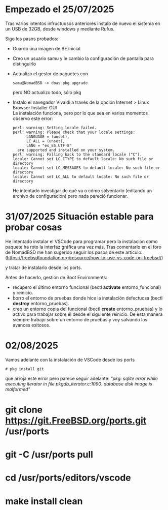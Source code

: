 # Empezado el 25/07/2025

Tras varios intentos infructuosos anteriores instalo de nuevo el sistema en un USB de 32GB, desde windows y mediante Rufus.

Sigo los pasos probados:
* Guardo una imagen de BE inicial
* Creo un usuario samu y le cambio la configuración de pantalla para distinguirlo
* Actualizo el gestor de paquetes con
  ```
  samu@NomadBSD ~> doas pkg upgrade
  ```
  pero NO actualizo todo, sólo pkg

* Instalo el navegador Vivaldi a través de la opción Internet > Linux Browser Installer GUI  
  La instalación funciona, pero por lo que sea en varios momentos observo este error: 
  ```
  perl: warning: Setting locale failed.
  perl: warning: Please check that your locale settings:
	    LANGUAGE = (unset),
	    LC_ALL = (unset),
	    LANG = "es_ES.UTF-8"
    are supported and installed on your system.
  perl: warning: Falling back to the standard locale ("C").
  locale: Cannot set LC_CTYPE to default locale: No such file or directory
  locale: Cannot set LC_MESSAGES to default locale: No such file or directory
  locale: Cannot set LC_ALL to default locale: No such file or directory
  ```
  He intentado investigar de qué va o cómo solventarlo (editando un archivo de configuración) pero nada pareció funcionar.

# 31/07/2025 Situación estable para probar cosas

He intentado instalar el VSCode para programar pero la instalación como paquete ha roto la interfaz gráfica una vez más.
Tras comentarlo en el foro de NomadBSD me han sugerido seguir los pasos de este artículo: 
(https://freebsdfoundation.org/resource/how-to-use-vs-code-on-freebsd/)

y tratar de instalarlo desde los ports.

Antes de hacerlo, gestión de Boot Environments: 
* recupero el último entorno funcional  (bectl __activate__ entorno_funcional) y reinicio.
* borro el entorno de pruebas donde hice la instalación defectuosa (bectl __destroy__ entorno_pruebas).
* creo un entorno copia del funcional (bectl __create__ entorno_pruebas) y lo activo para trabajar sobre él desde el siguiente reinicio.
De esta manera siempre trabajo sobre un entorno de pruebas y voy salvando los avances exitosos.

# 02/08/2025

Vamos adelante con la instalación de VSCode desde los ports

```
# pkg install git
```
que arroja este error pero parece seguir adelante: 
_"pkg: sqlite error while executing iterator in file pkgdb_iterator.c:1090: database disk image is malformed"_



# git clone https://git.FreeBSD.org/ports.git /usr/ports
# git -C /usr/ports pull
# cd /usr/ports/editors/vscode
# make install clean
```

	
